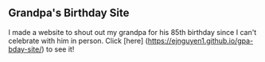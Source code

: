 ## Grandpa's Birthday Site
I made a website to shout out my grandpa for his 85th birthday since I can't celebrate with him in person. Click [here] (https://ejnguyen1.github.io/gpa-bday-site/) to see it!
